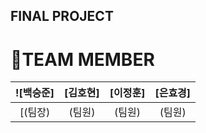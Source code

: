 ## FINAL PROJECT

# 🦖TEAM MEMBER
|![백승준]|[김호현]|[이정훈]|[은효경]|
|:---:|:---:|:---:|:---:|
[(팀장)|(팀원)|(팀원)|(팀원)|
